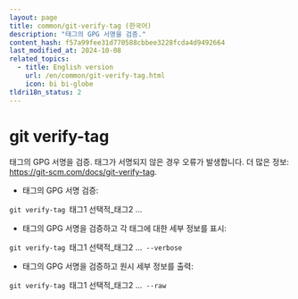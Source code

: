 ```yaml
---
layout: page
title: common/git-verify-tag (한국어)
description: "태그의 GPG 서명을 검증."
content_hash: f57a99fee31d770588cbbee3228fcda4d9492664
last_modified_at: 2024-10-08
related_topics:
  - title: English version
    url: /en/common/git-verify-tag.html
    icon: bi bi-globe
tldri18n_status: 2
---
```

# git verify-tag

태그의 GPG 서명을 검증.
태그가 서명되지 않은 경우 오류가 발생합니다.
더 많은 정보: <https://git-scm.com/docs/git-verify-tag>.

- 태그의 GPG 서명 검증:

`git verify-tag `<span class="tldr-var badge badge-pill bg-dark-lm bg-white-dm text-white-lm text-dark-dm font-weight-bold">태그1 선택적_태그2 ...</span>

- 태그의 GPG 서명을 검증하고 각 태그에 대한 세부 정보를 표시:

`git verify-tag `<span class="tldr-var badge badge-pill bg-dark-lm bg-white-dm text-white-lm text-dark-dm font-weight-bold">태그1 선택적_태그2 ...</span>` --verbose`

- 태그의 GPG 서명을 검증하고 원시 세부 정보를 출력:

`git verify-tag `<span class="tldr-var badge badge-pill bg-dark-lm bg-white-dm text-white-lm text-dark-dm font-weight-bold">태그1 선택적_태그2 ...</span>` --raw`
